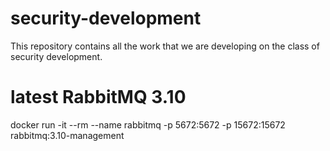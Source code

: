 # security-development
This repository contains all the work that we are developing on the class of security development.

# latest RabbitMQ 3.10
docker run -it --rm --name rabbitmq -p 5672:5672 -p 15672:15672 rabbitmq:3.10-management
